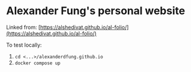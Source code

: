 # Alexander Fung's personal website

Linked from: [https://alshedivat.github.io/al-folio/](https://alshedivat.github.io/al-folio/)

To test locally:
1. `cd <...>/alexanderdfung.github.io`
2. `docker compose up`


